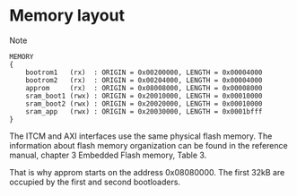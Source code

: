# Memory layout

> [!NOTE]
> ```
> MEMORY
> {
>     bootrom1   (rx)  : ORIGIN = 0x00200000, LENGTH = 0x00004000
>     bootrom2   (rx)  : ORIGIN = 0x00204000, LENGTH = 0x00004000
>     approm     (rx)  : ORIGIN = 0x08008000, LENGTH = 0x00008000
>     sram_boot1 (rwx) : ORIGIN = 0x20010000, LENGTH = 0x00010000
>     sram_boot2 (rwx) : ORIGIN = 0x20020000, LENGTH = 0x00010000
>     sram_app   (rwx) : ORIGIN = 0x20030000, LENGTH = 0x0001bfff
> }
> ```
>
> The ITCM and AXI interfaces use the same physical flash memory. The information
> about flash memory organization can be found in the reference manual, chapter 3
> Embedded Flash memory, Table 3.
>
> That is why approm starts on the address 0x08080000. The first 32kB are occupied by
> the first and second bootloaders.
